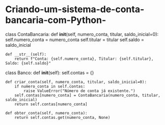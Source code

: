# Criando-um-sistema-de-conta-bancaria-com-Python-
class ContaBancaria:
    def __init__(self, numero_conta, titular, saldo_inicial=0):
        self.numero_conta = numero_conta
        self.titular = titular
        self.saldo = saldo_inicial
    
    def __str__(self):
        return f"Conta: {self.numero_conta}, Titular: {self.titular}, Saldo: {self.saldo}"

class Banco:
    def __init__(self):
        self.contas = {}
    
    def criar_conta(self, numero_conta, titular, saldo_inicial=0):
        if numero_conta in self.contas:
            raise ValueError("Número de conta já existente.")
        self.contas[numero_conta] = ContaBancaria(numero_conta, titular, saldo_inicial)
        return self.contas[numero_conta]
    
    def obter_conta(self, numero_conta):
        return self.contas.get(numero_conta, None)
